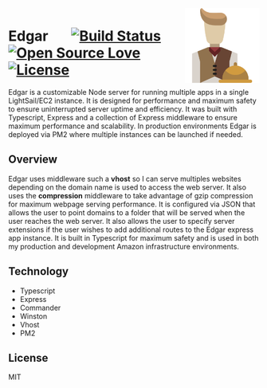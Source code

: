 
<img src='icon.png' align='right' width='150' height='150' />

# Edgar &nbsp; &nbsp; &nbsp; [![Build Status](https://travis-ci.org/william-taylor/edgar.svg?branch=master)](https://travis-ci.org/william-taylor/edgar) [![Open Source Love](https://badges.frapsoft.com/os/v1/open-source.svg?v=102)](https://github.com/ellerbrock/open-source-badge/) [![License](https://img.shields.io/badge/License-Apache%202.0-blue.svg)](https://opensource.org/licenses/Apache-2.0)

Edgar is a customizable Node server for running multiple apps in a single LightSail/EC2 instance. It is designed for performance and maximum safety to ensure uninterrupted server uptime and efficiency. It was built with Typescript, Express and a collection of Express middleware to ensure maximum performance and scalability. In production environments Edgar is deployed via PM2 where multiple instances can be launched if needed. 

## Overview

Edgar uses middleware such a **vhost** so I can serve multiples websites depending on the domain name is used to access the web server. It also uses the **compression** middleware to take advantage of gzip compression for maximum webpage serving performance. It is configured via JSON  that allows the user to point domains to a folder that will be served when the user reaches the web server. It also allows the user to specify server extensions if the user wishes to add additional routes to the Edgar express app instance. It is built in Typescript for maximum safety and is used in both my production and development Amazon infrastructure environments.

## Technology

* Typescript
* Express
* Commander
* Winston
* Vhost
* PM2

## License

MIT
